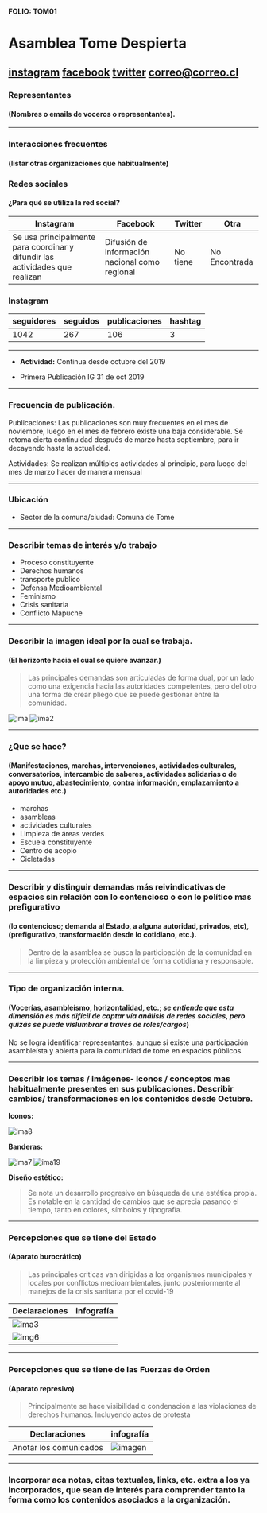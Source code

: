 #### FOLIO: TOM01
# Asamblea Tome Despierta

[instagram](https://www.instagram.com/asamblea.tomedespiertacl/)
[facebook](https://www.facebook.com/tomedespierta)
[twitter]()
<correo@correo.cl>
---

### Representantes
#### (Nombres o emails de voceros o representantes).

---
### Interacciones frecuentes
#### (listar otras organizaciones que habitualmente)

### Redes sociales
#### ¿Para qué se utiliza la red social?
| Instagram | Facebook | Twitter | Otra 
|---|---|---|---|
|Se usa principalmente para coordinar y difundir las actividades que realizan |Difusión de información nacional como regional |No tiene |No Encontrada|

### **Instagram**
| seguidores | seguidos | publicaciones | hashtag |
|---|---|---|---|
|1042|267|106|3|

---

* **Actividad:** Continua desde octubre del 2019

* Primera Publicación IG 31 de oct 2019

---
### Frecuencia de publicación.

Publicaciones: Las publicaciones son muy frecuentes en el mes de noviembre, luego en el mes de febrero existe una baja considerable. Se retoma cierta continuidad después de marzo hasta septiembre, para ir decayendo hasta la actualidad. 

Actividades: Se realizan múltiples actividades al principio, para luego del mes de marzo hacer de manera mensual 

---
### Ubicación
* Sector de la comuna/ciudad: Comuna de Tome 

---
### Describir temas de interés y/o trabajo

* Proceso constituyente
* Derechos humanos
* transporte publico
* Defensa Medioambiental
* Feminismo
* Crisis sanitaria
* Conflicto Mapuche

---
### Describir la imagen ideal por la cual se trabaja.
#### (El horizonte hacia el cual se quiere avanzar.)

>Las principales demandas son articuladas de forma dual, por un lado como una exigencia hacia las autoridades competentes, pero del otro una forma de crear pliego que se puede gestionar entre la comunidad. 

![ima](72600938_140869943889830_2120124204485630908_n.jpg)
![ima2](90090176_146614699996857_2538932938441756841_n.jpg)

---
### ¿Que se hace?
#### (Manifestaciones, marchas, intervenciones, actividades culturales, conversatorios, intercambio de saberes, actividades solidarias o de apoyo mutuo, abastecimiento, contra información, emplazamiento a autoridades etc.)

* marchas
* asambleas
* actividades culturales
* Limpieza de áreas verdes  
* Escuela constituyente
* Centro de acopio
* Cicletadas 

---
### Describir y distinguir demandas más reivindicativas de espacios sin relación con lo contencioso o con lo político mas prefigurativo
#### (lo contencioso; demanda al Estado, a alguna autoridad, privados, etc), (prefigurativo, transformación desde lo cotidiano, etc.).

> Dentro de la asamblea se busca la participación de la comunidad en la limpieza y protección ambiental de forma cotidiana y responsable.  

---
### Tipo de organización interna.
#### (Vocerías, asambleísmo, horizontalidad, etc.; *se entiende que esta dimensión es más difícil de captar vía análisis de redes sociales, pero quizás se puede vislumbrar a través de roles/cargos*)

No se logra identificar representantes, aunque si existe una participación asambleísta y abierta para la comunidad de tome en espacios públicos. 

---
### Describir los temas / imágenes- iconos / conceptos mas habitualmente presentes en sus publicaciones. Describir cambios/ transformaciones en los contenidos desde Octubre.

**Iconos:**

![ima8](121973469_1681645622008219_7014854540225325681_n.jpg)

**Banderas:**

![ima7](117153148_1540403102813472_7536091116985735838_n.jpg)
![ima19](121708331_351012416010791_7511085119573542122_n.jpg)

**Diseño estético:**

> Se nota un desarrollo progresivo en búsqueda de una estética propia. Es notable en la cantidad de cambios que se aprecia pasando el tiempo, tanto en colores, símbolos y tipografía.  

---
### Percepciones que se tiene del Estado
#### (Aparato burocrático)
> Las principales criticas van dirigidas a los organismos municipales y locales por conflictos medioambientales, junto posteriormente al manejos de la crisis sanitaria por el covid-19 

| Declaraciones | infografía | 
|---|---|
|![ima3](92818969_223333415438387_8049667587710046800_n.jpg) |  |
|![img6](93007845_510128426322724_422239963795857604_n.jpg) | |
---
### Percepciones que se tiene de las Fuerzas de Orden
#### (Aparato represivo)
> Principalmente se hace visibilidad o condenación a las violaciones de derechos humanos. Incluyendo actos de protesta 

| Declaraciones | infografía | 
|---|---|
|Anotar los comunicados | ![imagen](73475369_2860527153977920_2173519327323551173_n.jpg) |

---
### Incorporar aca notas, citas textuales, links, etc. extra a los ya incorporados, que sean de interés para comprender tanto la forma como los contenidos asociados a la organización.
